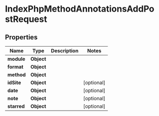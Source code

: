 

# IndexPhpMethodAnnotationsAddPostRequest


## Properties

| Name | Type | Description | Notes |
|------------ | ------------- | ------------- | -------------|
|**module** | **Object** |  |  |
|**format** | **Object** |  |  |
|**method** | **Object** |  |  |
|**idSite** | **Object** |  |  [optional] |
|**date** | **Object** |  |  [optional] |
|**note** | **Object** |  |  [optional] |
|**starred** | **Object** |  |  [optional] |




